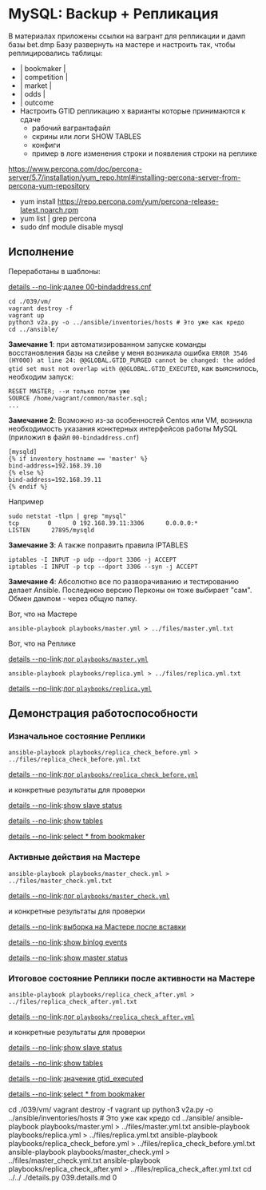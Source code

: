 # MySQL: Backup + Репликация 

В материалах приложены ссылки на вагрант для репликации и дамп базы bet.dmp
Базу развернуть на мастере и настроить так, чтобы реплицировались таблицы:
* | bookmaker          |
* | competition        |
* | market             |
* | odds               |
* | outcome
* Настроить GTID репликацию x варианты которые принимаются к сдаче
  * рабочий вагрантафайл
  * скрины или логи SHOW TABLES
  * конфиги
  * пример в логе изменения строки и появления строки на реплике

https://www.percona.com/doc/percona-server/5.7/installation/yum_repo.html#installing-percona-server-from-percona-yum-repository
* yum install https://repo.percona.com/yum/percona-release-latest.noarch.rpm
* yum list | grep percona
* sudo dnf module disable mysql

## Исполнение

[details --no-link]:[Vagrantfile](./039/vm/Vagrantfile)

Переработаны в шаблоны:

[details --no-link]:[далее 00-bindaddress.cnf](./039/ansible/roles/files/etc/my.cnf.d/00-bindaddress.cnf)

[details --no-link]:[01-base.cnf](./039/ansible/roles/files/etc/my.cnf.d/01-base.cnf)

[details --no-link]:[05-binlog.cnf](./039/ansible/roles/files/etc/my.cnf.d/05-binlog.cnf)

```shell
cd ./039/vm/
vagrant destroy -f
vagrant up
python3 v2a.py -o ../ansible/inventories/hosts # Это уже как кредо
cd ../ansible/
```

__Замечание 1__: при автоматизированном запуске команды восстановления базы на слейве у меня возникала ошибка `ERROR 3546 (HY000) at line 24: @@GLOBAL.GTID_PURGED cannot be changed: the added gtid set must not overlap with @@GLOBAL.GTID_EXECUTED`, как выяснилось, необходим запуск:
```sqlite-psql
RESET MASTER; --и только потом уже
SOURCE /home/vagrant/common/master.sql;
...
```
__Замечание 2__: Возможно из-за особенностей Centos или VM, возникла необходимость указания конктерных интерфейсов работы MySQL (приложил в файл `00-bindaddress.cnf`)
```properties
[mysqld]
{% if inventory_hostname == 'master' %}
bind-address=192.168.39.10
{% else %}
bind-address=192.168.39.11
{% endif %}
```
Например

```shell
sudo netstat -tlpn | grep "mysql"
tcp        0      0 192.168.39.11:3306      0.0.0.0:*               LISTEN      27895/mysqld     
```
__Замечание 3__: А также поправить правила IPTABLES
```text
iptables -I INPUT -p udp --dport 3306 -j ACCEPT
iptables -I INPUT -p tcp --dport 3306 --syn -j ACCEPT
```

__Замечание 4__: Абсолютно все по разворачиванию и тестированию делает Ansible. Последнюю версию Перконы он тоже выбирает "сам". Обмен дампом - через общую папку.

Вот, что на Мастере

```shell
ansible-playbook playbooks/master.yml > ../files/master.yml.txt
```

Вот, что на Реплике

[details --no-link]:[лог `playbooks/master.yml`](./039/files/master.yml.txt)

```shell
ansible-playbook playbooks/replica.yml > ../files/replica.yml.txt
```

[details --no-link]:[лог `playbooks/replica.yml`](./039/files/replica.yml.txt)

## Демонстрация работоспособности

### Изначальное состояние Реплики

```shell
ansible-playbook playbooks/replica_check_before.yml > ../files/replica_check_before.yml.txt
```

[details --no-link]:[лог `playbooks/replica_check_before.yml`](./039/files/replica_check_before.yml.txt)

и конкретные результаты для проверки

[details --no-link]:[show slave status](./039/files/replica_before-show_slave_status.txt)

[details --no-link]:[show tables](./039/files/replica_before-slave_show_tables.txt)

[details --no-link]:[select * from bookmaker](./039/files/replica_before-select_from_bookmaker.txt)

### Активные действия на Мастере

```shell
ansible-playbook playbooks/master_check.yml > ../files/master_check.yml.txt
```

[details --no-link]:[лог `playbooks/master_check.yml`](./039/files/master_check.yml.txt)

и конкретные результаты для проверки

[details --no-link]:[выборка на Мастере после вставки](./039/files/master_check-select_after_insert.txt)

[details --no-link]:[show binlog events](./039/files/master_check-show_binlog_events.txt)

[details --no-link]:[show master status](./039/files/master_check-show_master_status.txt)

### Итоговое состояние Реплики после активности на Мастере

```shell
ansible-playbook playbooks/replica_check_after.yml > ../files/replica_check_after.yml.txt
```

[details --no-link]:[лог `playbooks/replica_check_after.yml`](./039/files/replica_check_after.yml.txt)

и конкретные результаты для проверки

[details --no-link]:[show slave status](./039/files/replica_after-show_slave_status.txt)

[details --no-link]:[show tables](./039/files/replica_after-slave_show_tables.txt)

[details --no-link]:[значение gtid_executed](./039/files/replica_after-gtid_executed.txt)

[details --no-link]:[select * from bookmaker](./039/files/replica_after-select_from_bookmaker.txt)



cd ./039/vm/
vagrant destroy -f
vagrant up
python3 v2a.py -o ../ansible/inventories/hosts # Это уже как кредо
cd ../ansible/
ansible-playbook playbooks/master.yml > ../files/master.yml.txt
ansible-playbook playbooks/replica.yml > ../files/replica.yml.txt
ansible-playbook playbooks/replica_check_before.yml > ../files/replica_check_before.yml.txt
ansible-playbook playbooks/master_check.yml > ../files/master_check.yml.txt
ansible-playbook playbooks/replica_check_after.yml > ../files/replica_check_after.yml.txt
cd ../../
./details.py 039.details.md 0

